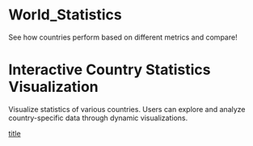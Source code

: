 # World_Statistics

See how countries perform based on different metrics and compare!

# Interactive Country Statistics Visualization

Visualize statistics of various countries. Users can explore and analyze country-specific data through dynamic visualizations.

[title](https://worldstatistics-ahmad-fouly.streamlit.app)
